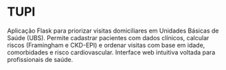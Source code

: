 # TUPI
Aplicação Flask para priorizar visitas domiciliares em Unidades Básicas de Saúde (UBS). Permite cadastrar pacientes com dados clínicos, calcular riscos (Framingham e CKD-EPI) e ordenar visitas com base em idade, comorbidades e risco cardiovascular. Interface web intuitiva voltada para profissionais de saúde.
